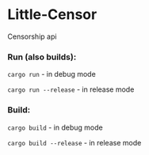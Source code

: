 # Little-Censor
Censorship api

### Run (also builds):
`cargo run` - in debug mode

`cargo run --release` - in release mode

### Build:
`cargo build` - in debug mode

`cargo build --release` - in release mode
